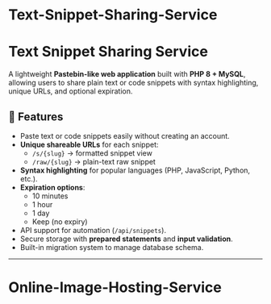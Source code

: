 # Text-Snippet-Sharing-Service
# Text Snippet Sharing Service

A lightweight **Pastebin-like web application** built with **PHP 8 + MySQL**, allowing users to share plain text or code snippets with syntax highlighting, unique URLs, and optional expiration.

## 🚀 Features

- Paste text or code snippets easily without creating an account.
- **Unique shareable URLs** for each snippet:
  - `/s/{slug}` → formatted snippet view
  - `/raw/{slug}` → plain-text raw snippet
- **Syntax highlighting** for popular languages (PHP, JavaScript, Python, etc.).
- **Expiration options**:
  - 10 minutes
  - 1 hour
  - 1 day
  - Keep (no expiry)
- API support for automation (`/api/snippets`).
- Secure storage with **prepared statements** and **input validation**.
- Built-in migration system to manage database schema.

---
# Online-Image-Hosting-Service
